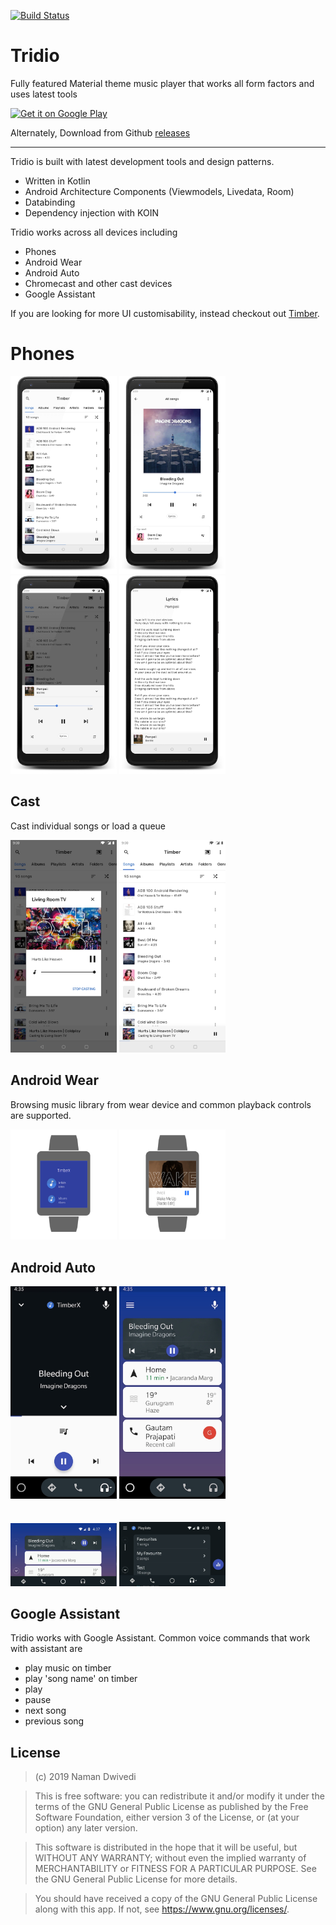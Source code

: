 [![Build Status](https://travis-ci.org/riipandi/tridio.svg?branch=master)](https://travis-ci.org/riipandi/tridio)

# Tridio
Fully featured Material theme music player that works all form factors and uses latest tools

<a href='https://play.google.com/store/apps/details?id=dev.altaris.tridio&pcampaignid=MKT-Other-global-all-co-prtnr-py-PartBadge-Mar2515-1'><img alt='Get it on Google Play' src='https://play.google.com/intl/en_us/badges/images/generic/en_badge_web_generic.png' height=90px/></a>

Alternately, Download from Github [releases](https://github.com/riipandi/tridio/releases)
* * *
Tridio is built with latest development tools and design patterns.
- Written in Kotlin
- Android Architecture Components (Viewmodels, Livedata, Room)
- Databinding
- Dependency injection with KOIN

Tridio works across all devices including
- Phones
- Android Wear
- Android Auto
- Chromecast and other cast devices
- Google Assistant

If you are looking for more UI customisability, instead checkout out [Timber](https://github.com/naman14/Timber).

# Phones

<p float="left">
  <img src="https://raw.githubusercontent.com/riipandi/tridio/master/art/phone1.png" width="170" />
  <img src="https://raw.githubusercontent.com/riipandi/tridio/master/art/phone2.png" width="170" />
  <img src="https://raw.githubusercontent.com/riipandi/tridio/master/art/phone4.png" width="170" />
  <img src="https://raw.githubusercontent.com/riipandi/tridio/master/art/phone3.png" width="170" />
</p>

## Cast

Cast individual songs or load a queue

<p float="left">
  <img src="https://raw.githubusercontent.com/riipandi/tridio/master/art/cast1.jpg" width="170" />
  <img src="https://raw.githubusercontent.com/riipandi/tridio/master/art/cast2.jpg" width="170" />
</p>

## Android Wear

Browsing music library from wear device and common playback controls are supported.

<p float="left">
  <img src="https://raw.githubusercontent.com/riipandi/tridio/master/art/wear1.png" width="170" />
  <img src="https://raw.githubusercontent.com/riipandi/tridio/master/art/wear2.png" width="170" />
</p>

## Android Auto

<p float="left">

  <img src="https://raw.githubusercontent.com/riipandi/tridio/master/art/auto3.jpg" width="170" />
  <img src="https://raw.githubusercontent.com/riipandi/tridio/master/art/auto4.jpg" width="170" />
  <br>
  <br>
  <br>
   <img src="https://raw.githubusercontent.com/riipandi/tridio/master/art/auto1.png" width="170" />
  <img src="https://raw.githubusercontent.com/riipandi/tridio/master/art/auto2.png" width="170" />

</p>

## Google Assistant

Tridio works with Google Assistant. Common voice commands that work with assistant are

 - play music on timber
 - play 'song name' on timber
 - play
 - pause
 - next song
 - previous song

## License

>(c) 2019 Naman Dwivedi

>This is free software: you can redistribute it and/or modify it under the terms of the GNU General Public License as published by the Free Software Foundation, either version 3 of the License, or (at your option) any later version.

>This software is distributed in the hope that it will be useful, but WITHOUT ANY WARRANTY; without even the implied warranty of MERCHANTABILITY or FITNESS FOR A PARTICULAR PURPOSE. See the GNU General Public License for more details.

>You should have received a copy of the GNU General Public License along with this app. If not, see <https://www.gnu.org/licenses/>.
